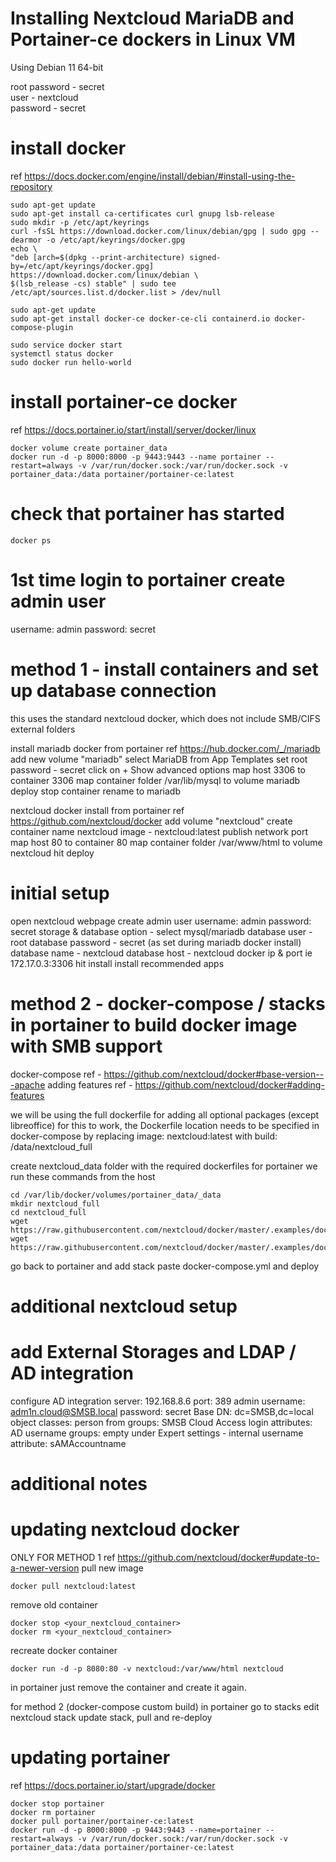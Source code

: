 # Installing Nextcloud MariaDB and Portainer-ce dockers in Linux VM

Using Debian 11 64-bit

root password - secret  
user - nextcloud  
password - secret  

# install docker
ref https://docs.docker.com/engine/install/debian/#install-using-the-repository

```
sudo apt-get update
sudo apt-get install ca-certificates curl gnupg lsb-release
sudo mkdir -p /etc/apt/keyrings
curl -fsSL https://download.docker.com/linux/debian/gpg | sudo gpg --dearmor -o /etc/apt/keyrings/docker.gpg
echo \
"deb [arch=$(dpkg --print-architecture) signed-by=/etc/apt/keyrings/docker.gpg] https://download.docker.com/linux/debian \
$(lsb_release -cs) stable" | sudo tee /etc/apt/sources.list.d/docker.list > /dev/null

sudo apt-get update
sudo apt-get install docker-ce docker-ce-cli containerd.io docker-compose-plugin

sudo service docker start
systemctl status docker
sudo docker run hello-world
```

# install portainer-ce docker 
ref https://docs.portainer.io/start/install/server/docker/linux

```
docker volume create portainer_data
docker run -d -p 8000:8000 -p 9443:9443 --name portainer --restart=always -v /var/run/docker.sock:/var/run/docker.sock -v portainer_data:/data portainer/portainer-ce:latest
```

# check that portainer has started
```
docker ps
```

# 1st time login to portainer create admin user
username: admin
password: secret

# method 1 - install containers and set up database connection
this uses the standard nextcloud docker, which does not include SMB/CIFS external folders

install mariadb docker from portainer
ref https://hub.docker.com/_/mariadb
add new volume "mariadb"
select MariaDB from App Templates
set root password - secret
click on + Show advanced options
map host 3306 to container 3306
map container folder /var/lib/mysql to volume mariadb
deploy
stop container
rename to mariadb

nextcloud docker install from portainer
ref https://github.com/nextcloud/docker
add volume "nextcloud"
create container
name nextcloud
image - nextcloud:latest
publish network port
map host 80 to container 80
map container folder /var/www/html to volume nextcloud
hit deploy

# initial setup
open nextcloud webpage
create admin user
username: admin
password: secret
storage & database option - select mysql/mariadb
database user - root
database password - secret (as set during mariadb docker install)
database name - nextcloud
database host - nextcloud docker ip & port ie 172.17.0.3:3306
hit install
install recommended apps

# method 2 - docker-compose / stacks in portainer to build docker image with SMB support
docker-compose ref - https://github.com/nextcloud/docker#base-version---apache
adding features ref - https://github.com/nextcloud/docker#adding-features

we will be using the full dockerfile for adding all optional packages (except libreoffice)
for this to work, the Dockerfile location needs to be specified in docker-compose
by replacing image: nextcloud:latest with build: /data/nextcloud_full

create nextcloud_data folder with the required dockerfiles for portainer
we run these commands from the host

```
cd /var/lib/docker/volumes/portainer_data/_data
mkdir nextcloud_full
cd nextcloud_full
wget https://raw.githubusercontent.com/nextcloud/docker/master/.examples/dockerfiles/full/apache/Dockerfile
wget https://raw.githubusercontent.com/nextcloud/docker/master/.examples/dockerfiles/full/apache/supervisord.conf
```

go back to portainer and add stack
paste docker-compose.yml and deploy

# additional nextcloud setup

# add External Storages and LDAP / AD integration
configure AD integration
server: 192.168.8.6
port: 389
admin username: adm1n.cloud@SMSB.local
password: secret
Base DN: dc=SMSB,dc=local
object classes: person
from groups: SMSB Cloud Access
login attributes: AD username
groups: empty
under Expert settings - internal username attribute: sAMAccountname


# additional notes

# updating nextcloud docker

ONLY FOR METHOD 1
ref https://github.com/nextcloud/docker#update-to-a-newer-version
pull new image
```
docker pull nextcloud:latest
```
remove old container
```
docker stop <your_nextcloud_container>
docker rm <your_nextcloud_container>
```
recreate docker container
```
docker run -d -p 8080:80 -v nextcloud:/var/www/html nextcloud
```

in portainer just remove the container and create it again.

for method 2 (docker-compose custom build)
in portainer go to stacks
edit nextcloud stack
update stack, pull and re-deploy

# updating portainer
ref https://docs.portainer.io/start/upgrade/docker
```
docker stop portainer
docker rm portainer
docker pull portainer/portainer-ce:latest
docker run -d -p 8000:8000 -p 9443:9443 --name=portainer --restart=always -v /var/run/docker.sock:/var/run/docker.sock -v portainer_data:/data portainer/portainer-ce:latest
```
